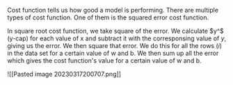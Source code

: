 
Cost function tells us how good a model is performing. There are multiple types of cost function. One of them is the squared error cost function. 

In square root cost function, we take square of the error. We calculate $y^$ (y-cap) for each value of x and subtract it with the corresponsing value of $y$, giving us the error. We then square that error. We do this for all the rows ($i$) in the data set for a certain value of w and b. We then sum up all the error which gives the cost function's value for a certain value of w and b.

![[Pasted image 20230317200707.png]]